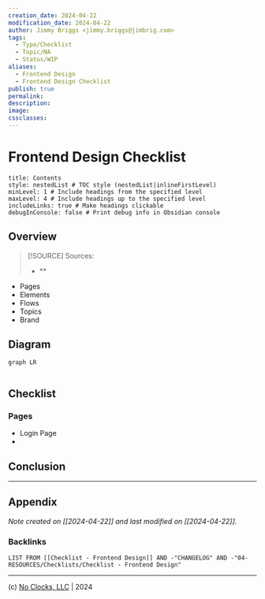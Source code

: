 ```yaml
---
creation_date: 2024-04-22
modification_date: 2024-04-22
author: Jimmy Briggs <jimmy.briggs@jimbrig.com>
tags:
  - Type/Checklist
  - Topic/NA
  - Status/WIP
aliases:
  - Frontend Design
  - Frontend Design Checklist
publish: true
permalink:
description:
image:
cssclasses:
---
```


# Frontend Design Checklist

```table-of-contents
title: Contents 
style: nestedList # TOC style (nestedList|inlineFirstLevel)
minLevel: 1 # Include headings from the specified level
maxLevel: 4 # Include headings up to the specified level
includeLinks: true # Make headings clickable
debugInConsole: false # Print debug info in Obsidian console
```

## Overview

> [!SOURCE] Sources:
> - **


- Pages
- Elements
- Flows
- Topics
- Brand

## Diagram

```mermaid
graph LR
  
```

## Checklist

### Pages

- Login Page
- 

## Conclusion

***

## Appendix

*Note created on [[2024-04-22]] and last modified on [[2024-04-22]].*

### Backlinks

```dataview
LIST FROM [[Checklist - Frontend Design]] AND -"CHANGELOG" AND -"04-RESOURCES/Checklists/Checklist - Frontend Design"
```

***

(c) [No Clocks, LLC](https://github.com/noclocks) | 2024
